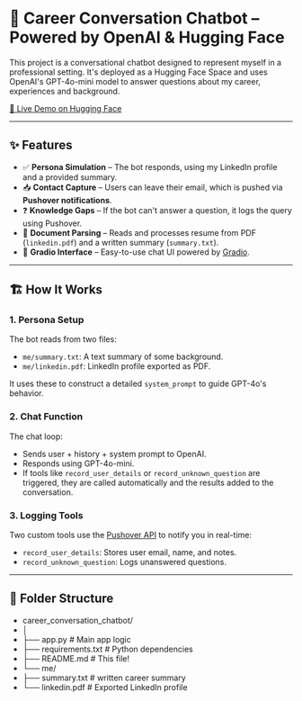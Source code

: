 # 🧠 Career Conversation Chatbot – Powered by OpenAI & Hugging Face

This project is a conversational chatbot designed to represent myself in a professional setting. It's deployed as a Hugging Face Space and uses OpenAI's GPT-4o-mini model to answer questions about my career, experiences and background.

[🔗 Live Demo on Hugging Face](https://huggingface.co/spaces/arnabmukherjee91/career_conversation)

---

## ✨ Features

- ✅ **Persona Simulation** – The bot responds, using my LinkedIn profile and a provided summary.
- 📥 **Contact Capture** – Users can leave their email, which is pushed via **Pushover notifications**.
- ❓ **Knowledge Gaps** – If the bot can't answer a question, it logs the query using Pushover.
- 📄 **Document Parsing** – Reads and processes resume from PDF (`linkedin.pdf`) and a written summary (`summary.txt`).
- 🤖 **Gradio Interface** – Easy-to-use chat UI powered by [Gradio](https://gradio.app/).

---

## 🏗️ How It Works

### 1. **Persona Setup**
The bot reads from two files:
- `me/summary.txt`: A text summary of some background.
- `me/linkedin.pdf`: LinkedIn profile exported as PDF.

It uses these to construct a detailed `system_prompt` to guide GPT-4o's behavior.

### 2. **Chat Function**
The chat loop:
- Sends user + history + system prompt to OpenAI.
- Responds using GPT-4o-mini.
- If tools like `record_user_details` or `record_unknown_question` are triggered, they are called automatically and the results added to the conversation.

### 3. **Logging Tools**
Two custom tools use the [Pushover API](https://pushover.net) to notify you in real-time:
- `record_user_details`: Stores user email, name, and notes.
- `record_unknown_question`: Logs unanswered questions.

---

## 📁 Folder Structure

- career_conversation_chatbot/
- │
- ├── app.py # Main app logic
- ├── requirements.txt # Python dependencies
- ├── README.md # This file!
- └── me/
- ├── summary.txt # written career summary
- └── linkedin.pdf # Exported LinkedIn profile

